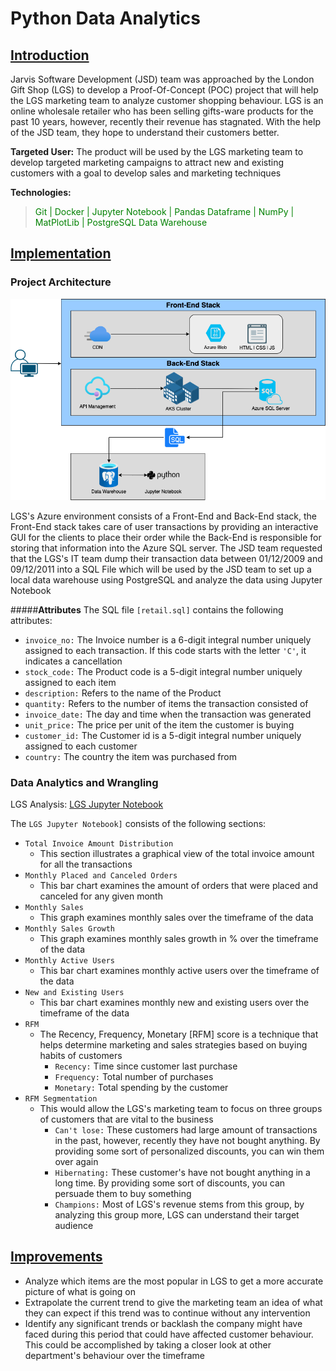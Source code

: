 # Python Data Analytics
## <ins> Introduction
Jarvis Software Development (JSD) team was approached by the London Gift Shop (LGS) to develop a
Proof-Of-Concept (POC) project that will help the LGS marketing team to analyze customer shopping
behaviour. LGS is an online wholesale retailer who has been selling gifts-ware products for the
past 10 years, however, recently their revenue has stagnated. With the help of the JSD team, they hope
to understand their customers better.

__Targeted User:__ The product will be used by the LGS marketing team to develop targeted marketing
campaigns to attract new and existing customers with a goal to develop sales and marketing techniques

__Technologies:__
> <span style = "color:green"> Git | Docker | Jupyter Notebook | Pandas Dataframe | NumPy | MatPlotLib | PostgreSQL Data Warehouse </span>

## <ins> Implementation
### Project Architecture

![my image](./assets/python.png)

LGS's Azure environment consists of a Front-End and Back-End stack, the Front-End stack takes care
of user transactions by providing an interactive GUI for the clients to place their order while the
Back-End is responsible for storing that information into the Azure SQL server. The JSD team requested
that the LGS's IT team dump their transaction data between 01/12/2009 and 09/12/2011 into a SQL File
which will be used by the JSD team to set up a local data warehouse using PostgreSQL and analyze the data
using Jupyter Notebook

#####__Attributes__
The SQL file `[retail.sql]` contains the following attributes:

- `invoice_no:` The Invoice number is a 6-digit integral number uniquely assigned to each transaction. If this code starts with the letter `'C'`, it indicates a cancellation
- `stock_code:` The Product code is a 5-digit integral number uniquely assigned to each item
- `description:` Refers to the name of the Product
- `quantity:` Refers to the number of items the transaction consisted of
- `invoice_date:` The day and time when the transaction was generated
- `unit_price:` The price per unit of the item the customer is buying
- `customer_id:` The Customer id is a 5-digit integral number uniquely assigned to each customer
- `country:` The country the item was purchased from

### Data Analytics and Wrangling
LGS Analysis: [LGS Jupyter Notebook](./retail_data_analytics_wrangling.ipynb)

The `LGS Jupyter Notebook]` consists of the following sections:

- `Total Invoice Amount Distribution`
    - This section illustrates a graphical view of the total invoice amount for all the transactions
- `Monthly Placed and Canceled Orders`
    - This bar chart examines the amount of orders that were placed and canceled for any given month
- `Monthly Sales`
    - This graph examines monthly sales over the timeframe of the data
- `Monthly Sales Growth`
    - This graph examines monthly sales growth in % over the timeframe of the data
- `Monthly Active Users`
    - This bar chart examines monthly active users over the timeframe of the data
- `New and Existing Users`
    - This bar chart examines monthly new and existing users over the timeframe of the data
- `RFM`
    - The Recency, Frequency, Monetary [RFM] score is a technique that helps
      determine marketing and sales strategies based on buying habits of customers
        - `Recency:` Time since customer last purchase
        - `Frequency:` Total number of purchases
        - `Monetary:` Total spending by the customer
- `RFM Segmentation`
    - This would allow the LGS's marketing team to focus on three groups of customers that are vital to the business
        - `Can't lose:` These customers had large amount of transactions in the past, however, recently they have
          not bought anything. By providing some sort of personalized discounts, you can win them over again
        - `Hibernating:` These customer's have not bought anything in a long time.
          By providing some sort of discounts, you can persuade them to buy something
        - `Champions:` Most of LGS's revenue stems from this group, by analyzing this group more, LGS can understand
          their target audience

## <ins> Improvements
- Analyze which items are the most popular in LGS to get a more accurate picture of what is going on
- Extrapolate the current trend to give the marketing team an idea of what they can expect if this trend
  was to continue without any intervention
- Identify any significant trends or backlash the company might have faced during this period that could
  have affected customer behaviour. This could be accomplished by taking a closer look at other department's
  behaviour over the timeframe
